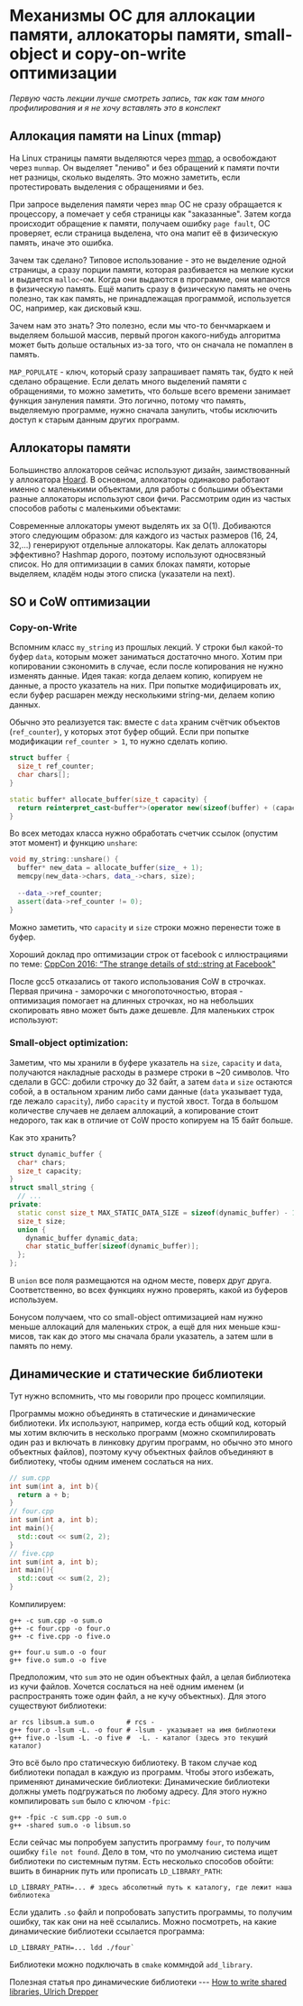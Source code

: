 # Механизмы ОС для аллокации памяти, аллокаторы памяти, small-object и copy-on-write оптимизации

*Первую часть лекции лучше смотреть запись, так как там много профилирования и я не хочу вставлять это в конспект*

## Аллокация памяти на Linux (mmap)
На Linux страницы памяти выделяются через [mmap](http://man7.org/linux/man-pages/man2/mmap.2.html), а освобождают через `munmap`. Он выделяет "лениво" и без обращений к памяти почти нет разницы, сколько выделять. Это можно заметить, если протестировать выделения с обращениями и без.

При запросе выделения памяти через `mmap` ОС не сразу обращается к процессору, а помечает у себя страницы как "заказанные". Затем когда происходит обращение к памяти, получаем ошибку `page fault`, ОС проверяет, если страница выделена, что она мапит её в физическую память, иначе это ошибка.

Зачем так сделано? Типовое использование - это не выделение одной страницы, а сразу порции памяти, которая разбивается на мелкие куски и выдается `malloc`-ом. Когда они выдаются в программе, они мапаются в физическую память. Ещё мапить сразу в физическую память не очень полезно, так как память, не принадлежащая программой, используется ОС, например, как дисковый кэш.

Зачем нам это знать? Это полезно, если мы что-то бенчмаркаем и выделяем большой массив, первый прогон какого-нибудь алгоритма может быть дольше остальных из-за 
того, что он сначала не помаплен в память.

`MAP_POPULATE` - ключ, который сразу запрашивает память так, будто к ней сделано обращение. Если делать много выделений памяти с обращениями, то можно заметить, что больше всего времени занимает функция зануления памяти. Это логично, потому что память, выделяемую программе, нужно сначала занулить, чтобы исключить доступ к старым данным других программ.

## Аллокаторы памяти
Большинство аллокаторов сейчас используют дизайн, заимствованный у аллокатора [Hoard](http://hoard.org/). В основном, аллокаторы одинаково работают именно с маленькими объектами, для работы с большими объектами разные аллокаторы используют свои фичи. Рассмотрим один из частых способов работы с маленькими объектами:

Современные аллокаторы умеют выделять их за O(1). Добиваются этого следующим образом: для каждого из частых размеров (16, 24, 32,...) генерируют отдельные аллокаторы. Как делать аллокаторы эффективно? Hashmap дорого, поэтому используют односвязный список. Но для оптимизации в самих блоках памяти, которые выделяем, кладём ноды этого списка (указатели на next).

## SO и CoW оптимизации

### Copy-on-Write
Вспомним класс `my_string` из прошлых лекций. У строки был какой-то буфер `data`, которым может заниматься достаточно много. Хотим при копировании сэкономить в случае, если после копирования не нужно изменять данные. Идея такая: когда делаем копию, копируем не данные, а просто указатель на них. При попытке модифицировать их, если буфер расшарен между несколькими string-ми, делаем копию данных.

Обычно это реализуется так: вместе с `data` храним счётчик объектов (`ref_counter`), у которых этот буфер общий. Если при попытке модификации `ref_counter > 1`, то нужно сделать копию.

```c++
struct buffer {
  size_t ref_counter;
  char chars[];
}

static buffer* allocate_buffer(size_t capacity) {
  return reinterpret_cast<buffer*>(operator new(sizeof(buffer) + (capacity + 1) * sizeof(char)));
}
```
Во всех методах класса нужно обработать счетчик ссылок (опустим этот момент) и функцию `unshare`:
```c++
void my_string::unshare() {
  buffer* new_data = allocate_buffer(size_ + 1);
  memcpy(new_data->chars, data_->chars, size);
  
  --data_->ref_counter;
  assert(data->ref_counter != 0);
}
```
Можно заметить, что `capacity` и `size` строки можно перенести тоже в буфер.

Хороший доклад про оптимизации строк от facebook с иллюстрациями по теме: [CppCon 2016: “The strange details of std::string at Facebook"](https://www.youtube.com/watch?v=kPR8h4-qZdk)

После gcc5 отказались от такого использования CoW в строчках. Первая причина - заморочки с многопоточностью, вторая - оптимизация помогает на длинных строчках, но на небольших скопировать явно может быть даже дешевле. Для маленьких строк используют:
### Small-object optimization:

Заметим, что мы хранили в буфере указатель на `size`, `capacity` и `data`, получаются накладные расходы в размере строки в ~20 символов. Что сделали в GCC: добили строчку до 32 байт, а затем `data` и `size` остаются собой, а в остальном храним либо сами данные (`data` указывает туда, где лежало `capacity`), либо `capacity` и пустой хвост. Тогда в большом количестве случаев не делаем аллокаций, а копирование стоит недорого, так как в отличие от CoW просто копируем на 15 байт больше.

Как это хранить?
```c++
struct dynamic_buffer {
  char* chars;
  size_t capacity;
}
struct small_string {
  // ...
private:
  static const size_t MAX_STATIC_DATA_SIZE = sizeof(dynamic_buffer) - 1;
  size_t size;
  union {
    dynamic_buffer dynamic_data;
    char static_buffer[sizeof(dynamic_buffer)];
  };
};
```
В `union` все поля размещаются на одном месте, поверх друг друга. Соответственно, во всех функциях нужно проверять, какой из буферов используем. 

Бонусом получаем, что со small-object оптимизацией нам нужно меньше аллокаций для маленьких строк, а ещё для них меньше кэш-мисов, так как до этого мы сначала брали указатель, а затем шли в память по нему. 


## Динамические и статические библиотеки
Тут нужно вспомнить, что мы говорили про процесс компиляции.

Программы можно объединять в статические и динамические библиотеки. Их используют, например, когда есть общий код, который мы хотим включить в несколько программ (можно скомпилировать один раз и включать в линковку другим программ, но обычно это много объектных файлов),  поэтому кучу объектных файлов объединяют в библиотеку, чтобы одним именем сослаться на них. 

```c++
// sum.cpp
int sum(int a, int b){
  return a + b;
}
// four.cpp
int sum(int a, int b);
int main(){
  std::cout << sum(2, 2);
}
// five.cpp
int sum(int a, int b);
int main(){
  std::cout << sum(2, 2);
}
```
Компилируем:
```shell
g++ -c sum.cpp -o sum.o
g++ -c four.cpp -o four.o
g++ -c five.cpp -o five.o

g++ four.u sum.o -o four
g++ five.o sum.o -o five
```
Предположим, что `sum` это не один объектных файл, а целая библиотека из кучи файлов. Хочется сослаться на неё одним именем (и распространять тоже один файл, а не кучу объектных). Для этого существуют библиотеки:

```shell
ar rcs libsum.a sum.o        # rcs - 
g++ four.o -lsum -L. -o four # -lsum - указывает на имя библиотеки
g++ five.o -lsum -L. -o five #  -L. - каталог (здесь это текущий каталог)
```

Это всё было про статическую библиотеку. В таком случае код библиотеки попадал в каждую из программ. Чтобы этого избежать, применяют динамические библиотеки:
Динамические библиотеки должны уметь подгружаться по любому адресу. Для этого нужно компилировать `sum` было с ключом `-fpic`:
```shell
g++ -fpic -c sum.cpp -o sum.o
g++ -shared sum.o -o libsum.so
```
Если сейчас мы попробуем запустить программу `four`, то получим ошибку `file not found`. Дело в том, что по умолчанию система ищет библиотеки по системным путям. Есть несколько способов обойти: вшить в бинарник путь или прописать `LD_LIBRARY_PATH`:
```shell
LD_LIBRARY_PATH=... # здесь абсолютный путь к каталогу, где лежит наша библиотека
```
Если удалить `.so` файл и попробовать запустить программы, то получим ошибку, так как они на неё ссылались.
Можно посмотреть, на какие динамические библиотеки ссылается программа:
```shell
LD_LIBRARY_PATH=... ldd ./four`
```
Библиотеки можно подключать в `cmake` коммндой `add_library`.

Полезная статья про динамические библиотеки --- [How to write shared libraries, Ulrich Drepper](https://software.intel.com/sites/default/files/m/a/1/e/dsohowto.pdf)
